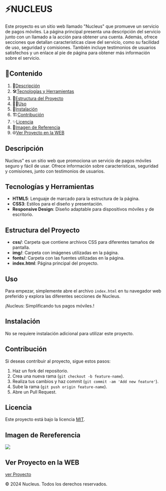 # ⚡️NUCLEUS

Este proyecto es un sitio web llamado "Nucleus" que promueve un servicio de pagos móviles. La página principal presenta una descripción del servicio junto con un llamado a la acción para obtener una cuenta. Además, ofrece secciones que detallan características clave del servicio, como su facilidad de uso, seguridad y comisiones. También incluye testimonios de usuarios satisfechos y un enlace al pie de página para obtener más información sobre el servicio.

## 🎯Contenido

1. 📝[Descripción](#descripción)
2. 🛠️[Tecnologías y Herramientas](#tecnologías-y-herramientas)
3. 🚀[Estructura del Proyecto](#estructura-del-proyecto)
4. 🧑‍💻[Uso](#uso)
5. 📌[Instalación](#instalación)
6. 🏗️[Contribución](#contribución)
7. ✨[Licencia](#licencia)
8. 🙈[Imagen de Referencia](#imagen-de-rereferencia)
9. 🌐[Ver Proyecto en la WEB](#ver-proyecto-en-la-web)

## Descripción

Nucleus" es un sitio web que promociona un servicio de pagos móviles seguro y fácil de usar. Ofrece información sobre características, seguridad y comisiones, junto con testimonios de usuarios.

## Tecnologías y Herramientas

- **HTML5**: Lenguaje de marcado para la estructura de la página.
- **CSS3**: Estilos para el diseño y presentación.
- **Responsive Design**: Diseño adaptable para dispositivos móviles y de escritorio.

## Estructura del Proyecto

- **css/**: Carpeta que contiene archivos CSS para diferentes tamaños de pantalla.
- **img/**: Carpeta con imágenes utilizadas en la página.
- **fonts/**: Carpeta con las fuentes utilizadas en la página.
- **index.html**: Página principal del proyecto.

## Uso

Para empezar, simplemente abre el archivo `index.html` en tu navegador web preferido y explora las diferentes secciones de Nucleus.

¡Nucleus: Simplificando tus pagos móviles.!

## Instalación

No se requiere instalación adicional para utilizar este proyecto.

## Contribución

Si deseas contribuir al proyecto, sigue estos pasos:

1. Haz un fork del repositorio.
2. Crea una nueva rama (`git checkout -b feature-name`).
3. Realiza tus cambios y haz commit (`git commit -am 'Add new feature'`).
4. Sube la rama (`git push origin feature-name`).
5. Abre un Pull Request.

## Licencia

Este proyecto está bajo la licencia [MIT](https://opensource.org/licenses/MIT).

## Imagen de Rereferencia

![](https://i.postimg.cc/Dw8ZW11K/nucleus.png)

## Ver Proyecto en la WEB

[ver Proyecto](https://jmatochepascual.github.io/Nucleus/)

© 2024 Nucleus. Todos los derechos reservados.

